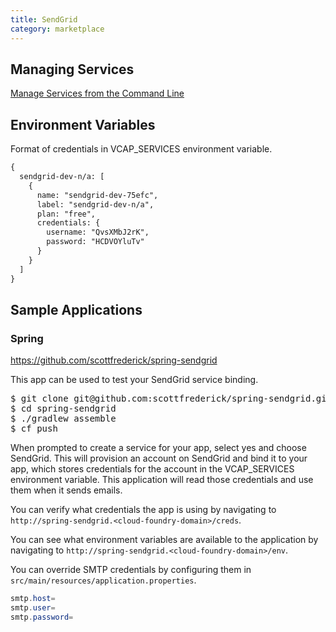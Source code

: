 ```yaml
---
title: SendGrid
category: marketplace
---
```


## <a id='managing-services'></a>Managing Services ##

[Manage Services from the Command Line](managing-services.html)

## <a id='environment-variable'></a>Environment Variables ##

Format of credentials in VCAP_SERVICES environment variable.

~~~xml
{
  sendgrid-dev-n/a: [
    {
      name: "sendgrid-dev-75efc",
      label: "sendgrid-dev-n/a",
      plan: "free",
      credentials: {
        username: "QvsXMbJ2rK",
        password: "HCDVOYluTv"
      }
    }
  ]
}
~~~

## <a id='sample-app'></a>Sample Applications ##

### Spring

https://github.com/scottfrederick/spring-sendgrid

This app can be used to test your SendGrid service binding. 

<pre class="terminal">
$ git clone git@github.com:scottfrederick/spring-sendgrid.git
$ cd spring-sendgrid
$ ./gradlew assemble
$ cf push
</pre>

When prompted to create a service for your app, select yes and choose SendGrid. This will provision an account on SendGrid and bind it to your app, which stores credentials for the account in the VCAP_SERVICES environment variable. This application will read those credentials and use them when it sends emails.

You can verify what credentials the app is using by navigating to `http://spring-sendgrid.<cloud-foundry-domain>/creds`.

You can see what environment variables are available to the application by navigating to `http://spring-sendgrid.<cloud-foundry-domain>/env`.

You can override SMTP credentials by configuring them in `src/main/resources/application.properties`.

~~~java
smtp.host=
smtp.user=
smtp.password=
~~~


